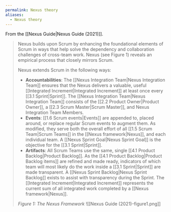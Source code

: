 ```yaml
---
permalink: Nexus theory
aliases:
  - Nexus theory
---
```


From the [[Nexus Guide|Nexus Guide (2021)]].

> Nexus builds upon Scrum by enhancing the foundational elements of Scrum in ways that help solve the dependency and collaboration challenges of cross-team work. Nexus (see Figure 1) reveals an empirical process that closely mirrors Scrum.
> 
> Nexus extends Scrum in the following ways:
> - **Accountabilities**: The [[Nexus Integration Team|Nexus Integration Team]] ensures that the Nexus delivers a valuable, useful [[Integrated Increment|Integrated Increment]] at least once every [[3.1 Sprint|Sprint]]. The [[Nexus Integration Team|Nexus Integration Team]] consists of the [[2.2 Product Owner|Product Owner]], a [[2.3 Scrum Master|Scrum Master]], and Nexus Integration Team Members.
> - **Events**: [[1.6 Scrum events|Events]] are appended to, placed around, or replace regular Scrum events to augment them. As modified, they serve both the overall effort of all [[1.5 Scrum Team|Scrum Teams]] in the [[Nexus framework|Nexus]], and each individual team. A [[Nexus Sprint Goal|Nexus Sprint Goal]] is the objective for the [[3.1 Sprint|Sprint]].
> - **Artifacts**: All Scrum Teams use the same, single [[4.1 Product Backlog|Product Backlog]]. As the [[4.1 Product Backlog|Product Backlog items]] are refined and made ready, indicators of which team will most likely do the work inside a [[3.1 Sprint|Sprint]] are made transparent. A [[Nexus Sprint Backlog|Nexus Sprint Backlog]] exists to assist with transparency during the Sprint. The [[Integrated Increment|Integrated Increment]] represents the current sum of all integrated work completed by a [[Nexus framework|Nexus]].
> 
> *Figure 1: The Nexus Framework*
> ![[Nexus Guide (2021)-figure1.png]]

